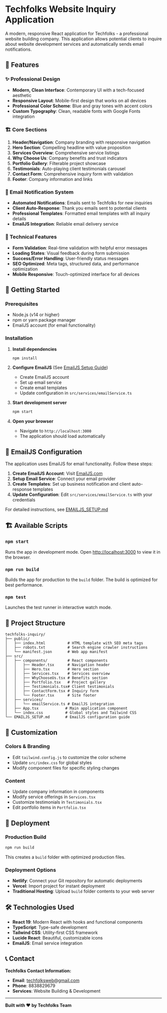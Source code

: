 # Techfolks Website Inquiry Application

A modern, responsive React application for Techfolks - a professional website building company. This application allows potential clients to inquire about website development services and automatically sends email notifications.

## 🌟 Features

### ✨ Professional Design
- **Modern, Clean Interface**: Contemporary UI with a tech-focused aesthetic
- **Responsive Layout**: Mobile-first design that works on all devices
- **Professional Color Scheme**: Blue and gray tones with accent colors
- **Custom Typography**: Clean, readable fonts with Google Fonts integration

### 🏗️ Core Sections
1. **Header/Navigation**: Company branding with responsive navigation
2. **Hero Section**: Compelling headline with value proposition
3. **Services Overview**: Comprehensive service listings
4. **Why Choose Us**: Company benefits and trust indicators
5. **Portfolio Gallery**: Filterable project showcase
6. **Testimonials**: Auto-playing client testimonials carousel
7. **Contact Form**: Comprehensive inquiry form with validation
8. **Footer**: Company information and links

### 📧 Email Notification System
- **Automated Notifications**: Emails sent to Techfolks for new inquiries
- **Client Auto-Response**: Thank you emails sent to potential clients
- **Professional Templates**: Formatted email templates with all inquiry details
- **EmailJS Integration**: Reliable email delivery service

### 🔧 Technical Features
- **Form Validation**: Real-time validation with helpful error messages
- **Loading States**: Visual feedback during form submission
- **Success/Error Handling**: User-friendly status messages
- **SEO Optimized**: Meta tags, structured data, and performance optimization
- **Mobile Responsive**: Touch-optimized interface for all devices

## 🚀 Getting Started

### Prerequisites
- Node.js (v14 or higher)
- npm or yarn package manager
- EmailJS account (for email functionality)

### Installation

1. **Install dependencies**
   ```bash
   npm install
   ```

2. **Configure EmailJS** (See [EmailJS Setup Guide](./EMAILJS_SETUP.md))
   - Create EmailJS account
   - Set up email service
   - Create email templates
   - Update configuration in `src/services/emailService.ts`

3. **Start development server**
   ```bash
   npm start
   ```

4. **Open your browser**
   - Navigate to `http://localhost:3000`
   - The application should load automatically

## 📧 EmailJS Configuration

The application uses EmailJS for email functionality. Follow these steps:

1. **Create EmailJS Account**: Visit [EmailJS.com](https://www.emailjs.com/)
2. **Setup Email Service**: Connect your email provider
3. **Create Templates**: Set up business notification and client auto-response templates
4. **Update Configuration**: Edit `src/services/emailService.ts` with your credentials

For detailed instructions, see [EMAILJS_SETUP.md](./EMAILJS_SETUP.md)

## 🏗️ Available Scripts

### `npm start`
Runs the app in development mode. Open [http://localhost:3000](http://localhost:3000) to view it in the browser.

### `npm run build`
Builds the app for production to the `build` folder. The build is optimized for best performance.

### `npm test`
Launches the test runner in interactive watch mode.

## 📁 Project Structure

```
techfolks-inquiry/
├── public/
│   ├── index.html          # HTML template with SEO meta tags
│   ├── robots.txt          # Search engine crawler instructions
│   └── manifest.json       # Web app manifest
├── src/
│   ├── components/         # React components
│   │   ├── Header.tsx      # Navigation header
│   │   ├── Hero.tsx        # Hero section
│   │   ├── Services.tsx    # Services overview
│   │   ├── WhyChooseUs.tsx # Benefits section
│   │   ├── Portfolio.tsx   # Project gallery
│   │   ├── Testimonials.tsx# Client testimonials
│   │   ├── ContactForm.tsx # Inquiry form
│   │   └── Footer.tsx      # Site footer
│   ├── services/
│   │   └── emailService.ts # EmailJS integration
│   ├── App.tsx            # Main application component
│   └── index.css          # Global styles and Tailwind CSS
└── EMAILJS_SETUP.md       # EmailJS configuration guide
```

## 🎨 Customization

### Colors & Branding
- Edit `tailwind.config.js` to customize the color scheme
- Update `src/index.css` for global styles
- Modify component files for specific styling changes

### Content
- Update company information in components
- Modify service offerings in `Services.tsx`
- Customize testimonials in `Testimonials.tsx`
- Edit portfolio items in `Portfolio.tsx`

## 🚀 Deployment

### Production Build
```bash
npm run build
```
This creates a `build` folder with optimized production files.

### Deployment Options
- **Netlify**: Connect your Git repository for automatic deployments
- **Vercel**: Import project for instant deployment
- **Traditional Hosting**: Upload `build` folder contents to your web server

## 🛠️ Technologies Used

- **React 19**: Modern React with hooks and functional components
- **TypeScript**: Type-safe development
- **Tailwind CSS**: Utility-first CSS framework
- **Lucide React**: Beautiful, customizable icons
- **EmailJS**: Email service integration

## 📞 Contact

**Techfolks Contact Information:**
- **Email**: techfolksweb@gmail.com
- **Phone**: 8838829679
- **Services**: Website Building & Development

---

**Built with ❤️ by Techfolks Team**
